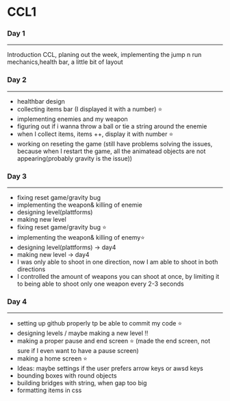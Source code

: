 # CCL1
### Day 1 

******************

Introduction CCL, planing out the week, implementing the jump n run mechanics,health bar, a little bit of layout

### Day 2

******************

- healthbar design
- collecting items bar (I displayed it with a number) ⭐️
- implementing enemies and my weapon 
- figuring out if i wanna throw a ball or tie a string around the enemie 
- when I collect items, items ++, display it with number ⭐️
- working on reseting the game (still have problems solving the issues, because when I restart the game, all the animatead objects are not appearing(probably gravity is the issue))

### Day 3 
 *******************

- fixing reset game/gravity bug 
- implementing the weapon& killing of enemie
- designing level(plattforms)
- making new level 
- fixing reset game/gravity bug ⭐️
- implementing the weapon& killing of enemy⭐️
- designing level(plattforms) -> day4
- making new level -> day4
- I was only able to shoot in one direction, now I am able to shoot in both directions 
- I controlled the amount of weapons you can shoot at once, by limiting it to being able to shoot only one weapon every 2-3 seconds
### Day 4
**************************
- setting up github properly tp be able to commit my code ⭐️
- designing levels / maybe making a new level ‼️
- making a proper pause and end screen ⭐️ (made the end screen, not sure if I even want to have a pause screen)
- making a home screen ⭐️
- Ideas: maybe settings if the user prefers arrow keys or awsd keys 
- bounding boxes with round objects 
- building bridges with string, when gap too big 
- formatting items in css

